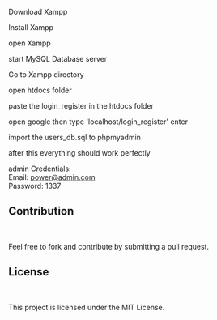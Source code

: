 Download Xampp

Install Xampp

open Xampp

start MySQL Database server

Go to Xampp directory

open htdocs folder <br>

paste the login_register in the htdocs folder


open google then type 'localhost/login_register' enter


import the users_db.sql to phpmyadmin

after this everything should work perfectly

admin Credentials: <br>
Email: power@admin.com <br>
Password: 1337 <br>



<h2>Contribution</h2><br>

Feel free to fork and contribute by submitting a pull request.<br>

<h2>License</h2><br>

This project is licensed under the MIT License.
